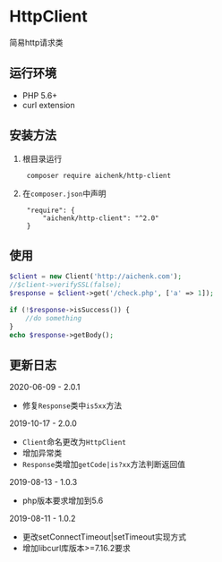 # HttpClient
简易http请求类

## 运行环境
- PHP 5.6+
- curl extension

## 安装方法
1. 根目录运行

        composer require aichenk/http-client
        
2. 在`composer.json`中声明

        "require": {
            "aichenk/http-client": "^2.0"
        }
            


## 使用
```php
$client = new Client('http://aichenk.com');
//$client->verifySSL(false);
$response = $client->get('/check.php', ['a' => 1]);
 
if (!$response->isSuccess()) {
    //do something
}
echo $response->getBody();
```

## 更新日志
2020-06-09 - 2.0.1
- 修复`Response`类中`is5xx`方法

2019-10-17 - 2.0.0
- `Client`命名更改为`HttpClient`
- 增加异常类
- `Response`类增加`getCode|is?xx`方法判断返回值

2019-08-13 - 1.0.3
- php版本要求增加到5.6

2019-08-11 - 1.0.2
- 更改setConnectTimeout|setTimeout实现方式
- 增加libcurl库版本>=7.16.2要求
